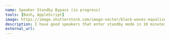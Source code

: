 ```yaml
---
name: Speaker Standby Bypass (in progress)
tools: [Bash, AppleScript]
image: https://image.shutterstock.com/image-vector/black-waves-equalizer-isolated-on-260nw-1446388454.jpg
description: I have good speakers that enter standby mode in 10 minutes (600 seconds) if no audio is output. This sometimes causes me to miss discord, iMessage, or whatever notifications in the background. Therefore, the goal of this script is to play a 15Hz inaudible 3 second waveform every 580 seconds to prevent standby mode - if and only if there is no audio playing. The script must be a shell script daemon managed by launchd process.
external_url:
---
```

